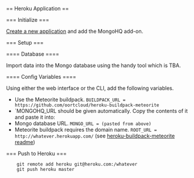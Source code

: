 == Heroku Application ==

=== Initialize ===

[Create a new application](https://devcenter.heroku.com/articles/quickstart) and add the MongoHQ add-on.

=== Setup ===

==== Database ====

Import data into the Mongo database using the handy tool which is TBA.

==== Config Variables ====

Using either the web interface or the CLI, add the following variables.

* Use the Meteorite buildpack. `BUILDPACK_URL = https://github.com/oortcloud/heroku-buildpack-meteorite`
* `MONGOHQ_URL should be given automatically. Copy the contents of it and paste it into:
* Mongo database URL. `MONGO_URL = (pasted from above)`
* Meteorite buildpack requires the domain name. `ROOT_URL = http://whatever.herokuapp.com/` (see [heroku-buildpack-meteorite readme](https://github.com/oortcloud/heroku-buildpack-meteorite#notes))

=== Push to Heroku ===

        git remote add heroku git@heroku.com:/whatever
        git push heroku master
